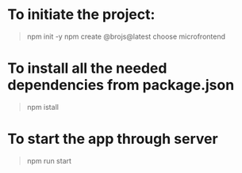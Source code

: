 # To initiate the project:
>npm init -y
>npm create @brojs@latest
choose microfrontend

# To install all the needed dependencies from package.json
>npm istall

# To start the app through server
>npm run start